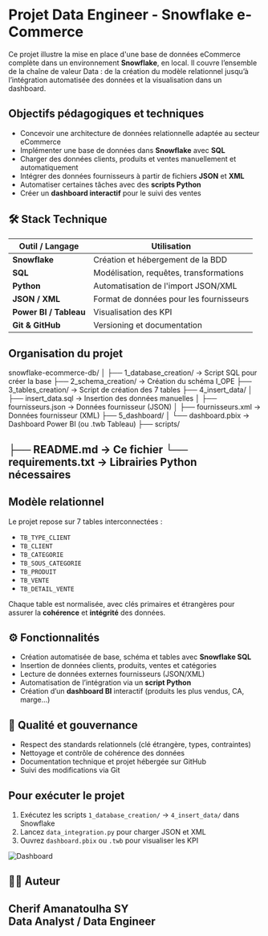# Projet Data Engineer - Snowflake e-Commerce

Ce projet illustre la mise en place d'une base de données eCommerce complète dans un environnement **Snowflake**, en local. Il couvre l’ensemble de la chaîne de valeur Data : de la création du modèle relationnel jusqu’à l’intégration automatisée des données et la visualisation dans un dashboard.

## Objectifs pédagogiques et techniques

- Concevoir une architecture de données relationnelle adaptée au secteur eCommerce
- Implémenter une base de données dans **Snowflake** avec **SQL**
- Charger des données clients, produits et ventes manuellement et automatiquement
- Intégrer des données fournisseurs à partir de fichiers **JSON** et **XML**
- Automatiser certaines tâches avec des **scripts Python**
- Créer un **dashboard interactif** pour le suivi des ventes

## 🛠️ Stack Technique

| Outil / Langage        | Utilisation                            |
|------------------------|----------------------------------------|
| **Snowflake**          | Création et hébergement de la BDD      |
| **SQL**                | Modélisation, requêtes, transformations|
| **Python**             | Automatisation de l'import JSON/XML    |
| **JSON / XML**         | Format de données pour les fournisseurs|
| **Power BI / Tableau** | Visualisation des KPI                  |
| **Git & GitHub**       | Versioning et documentation            |

## Organisation du projet
snowflake-ecommerce-db/
│
├── 1_database_creation/         → Script SQL pour créer la base
├── 2_schema_creation/           → Création du schéma I_OPE
├── 3_tables_creation/           → Script de création des 7 tables
├── 4_insert_data/
│   ├── insert_data.sql          → Insertion des données manuelles
│   ├── fournisseurs.json        → Données fournisseur (JSON)
│   ├── fournisseurs.xml         → Données fournisseur (XML)
├── 5_dashboard/
│   └── dashboard.pbix           → Dashboard Power BI (ou .twb Tableau)
├── scripts/

├── README.md                    → Ce fichier
└── requirements.txt             → Librairies Python nécessaires
----------------------------------------------------------------------------
## Modèle relationnel

Le projet repose sur 7 tables interconnectées :

- `TB_TYPE_CLIENT`
- `TB_CLIENT`
- `TB_CATEGORIE`
- `TB_SOUS_CATEGORIE`
- `TB_PRODUIT`
- `TB_VENTE`
- `TB_DETAIL_VENTE`

Chaque table est normalisée, avec clés primaires et étrangères pour assurer la **cohérence** et **intégrité** des données.

## ⚙️ Fonctionnalités

- Création automatisée de base, schéma et tables avec **Snowflake SQL**
- Insertion de données clients, produits, ventes et catégories
- Lecture de données externes fournisseurs (JSON/XML)
- Automatisation de l’intégration via un **script Python**
- Création d’un **dashboard BI** interactif (produits les plus vendus, CA, marge...)

## 🧪 Qualité et gouvernance

- Respect des standards relationnels (clé étrangère, types, contraintes)
- Nettoyage et contrôle de cohérence des données
- Documentation technique et projet hébergée sur GitHub
- Suivi des modifications via Git

## Pour exécuter le projet

1. Exécutez les scripts `1_database_creation/` → `4_insert_data/` dans Snowflake
2. Lancez `data_integration.py` pour charger JSON et XML
3. Ouvrez `dashboard.pbix` ou `.twb` pour visualiser les KPI

![Dashboard](/Users/cherifamanatoulhasy/Desktop/dash.png)

## 🙋‍♂️ Auteur

**Cherif Amanatoulha SY**  
Data Analyst / Data Engineer  
-------------------------------------------------------------------------------------------------------------
